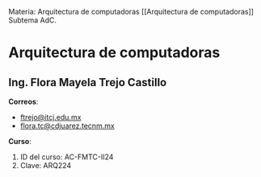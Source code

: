 Materia: Arquitectura de computadoras [[Arquitectura de computadoras]]
Subtema AdC.
# Arquitectura de computadoras

## Ing. Flora Mayela Trejo Castillo
**Correos**:
- ftrejo@itcj.edu.mx
- flora.tc@cdjuarez.tecnm.mx

**Curso**:
1. ID del curso: AC-FMTC-II24
2. Clave: ARQ224